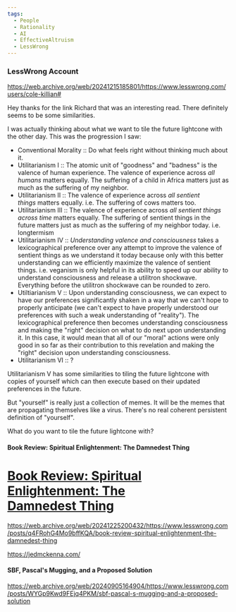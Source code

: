 ```yaml
---
tags:
  - People
  - Rationality
  - AI
  - EffectiveAltruism
  - LessWrong
---
```



### LessWrong Account

https://web.archive.org/web/20241215185801/https://www.lesswrong.com/users/cole-killian#


Hey thanks for the link Richard that was an interesting read. There definitely seems to be some similarities.

I was actually thinking about what we want to tile the future lightcone with the other day. This was the progression I saw:

- Conventional Morality :: Do what feels right without thinking much about it.
- Utilitarianism I :: The atomic unit of "goodness" and "badness" is the valence of human experience. The valence of experience across _all humans_ matters equally. The suffering of a child in Africa matters just as much as the suffering of my neighbor.
- Utilitarianism II :: The valence of experience across _all sentient things_ matters equally. i.e. The suffering of cows matters too.
- Utilitarianism III :: The valence of experience across _all sentient things across time_ matters equally. The suffering of sentient things in the future matters just as much as the suffering of my neighbor today. i.e. longtermism
- Utilitarianism IV :: _Understanding valence and consciousness_ takes a lexicographical preference over any attempt to improve the valence of sentient things as we understand it today because only with this better understanding can we efficiently maximize the valence of sentient things. i.e. veganism is only helpful in its ability to speed up our ability to understand consciousness and release a utilitron shockwave. Everything before the utilitron shockwave can be rounded to zero.
- Utiltiarianism V :: Upon understanding consciousness, we can expect to have our preferences significantly shaken in a way that we can't hope to properly anticipate (we can't expect to have properly understood our preferences with such a weak understanding of "reality"). The lexicographical preference then becomes understanding consciousness and making the "right" decision on what to do next upon understanding it. In this case, it would mean that all of our "moral" actions were only good in so far as their contribution to this revelation and making the "right" decision upon understanding consciousness.
- Utilitarianism VI :: ?

Utilitarianism V has some similarities to tiling the future lightcone with copies of yourself which can then execute based on their updated preferences in the future.

But "yourself" is really just a collection of memes. It will be the memes that are propagating themselves like a virus. There's no real coherent persistent definition of "yourself".

What do you want to tile the future lightcone with?


#### Book Review: Spiritual Enlightenment: The Damnedest Thing

# [Book Review: Spiritual Enlightenment: The Damnedest Thing](https://web.archive.org/web/20241225200432/https://www.lesswrong.com/posts/q4FRohG4Mo9bffKQA/book-review-spiritual-enlightenment-the-damnedest-thing)

https://web.archive.org/web/20241225200432/https://www.lesswrong.com/posts/q4FRohG4Mo9bffKQA/book-review-spiritual-enlightenment-the-damnedest-thing


https://jedmckenna.com/


#### SBF, Pascal's Mugging, and a Proposed Solution

https://web.archive.org/web/20240905164904/https://www.lesswrong.com/posts/WYGp9Kwd9FEjq4PKM/sbf-pascal-s-mugging-and-a-proposed-solution